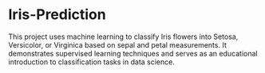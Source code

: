 # Iris-Prediction
This project uses machine learning to classify Iris flowers into Setosa, Versicolor, or Virginica based on sepal and petal measurements. It demonstrates supervised learning techniques and serves as an educational introduction to classification tasks in data science.

